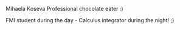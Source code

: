 Mihaela Koseva
Professional chocolate eater :)

FMI student during the day - Calculus integrator during the night! ;)

